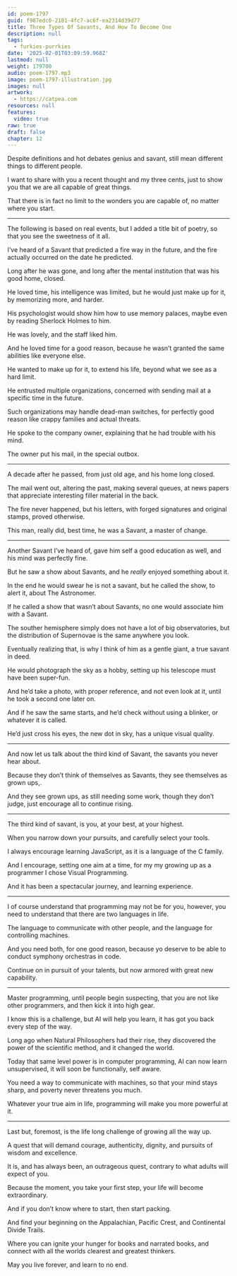 ```yaml
---
id: poem-1797
guid: f987edc0-2181-4fc7-ac6f-ea2314d39d77
title: Three Types Of Savants, And How To Become One
description: null
tags:
  - furkies-purrkies
date: '2025-02-01T03:09:59.968Z'
lastmod: null
weight: 179700
audio: poem-1797.mp3
image: poem-1797-illustration.jpg
images: null
artwork:
  - https://catpea.com
resources: null
features:
  video: true
raw: true
draft: false
chapter: 12
---
```


Despite definitions and hot debates genius and savant,
still mean different things to different people.

I want to share with you a recent thought and my three cents,
just to show you that we are all capable of great things.

That there is in fact no limit to the wonders you are capable of,
no matter where you start.

---

The following is based on real events,
but I added a title bit of poetry, so that you see the sweetness of it all.

I’ve heard of a Savant that predicted a fire way in the future,
and the fire actually occurred on the date he predicted.

Long after he was gone,
and long after the mental institution that was his good home, closed.

He loved time, his intelligence was limited,
but he would just make up for it, by memorizing more, and harder.

His psychologist would show him how to use memory palaces,
maybe even by reading Sherlock Holmes to him.

He was lovely,
and the staff liked him.

And he loved time for a good reason,
because he wasn’t granted the same abilities like everyone else.

He wanted to make up for it,
to extend his life, beyond what we see as a hard limit.

He entrusted multiple organizations,
concerned with sending mail at a specific time in the future.

Such organizations may handle dead-man switches,
for perfectly good reason like crappy families and actual threats.

He spoke to the company owner,
explaining that he had trouble with his mind.

The owner put his mail,
in the special outbox.

---

A decade after he passed, from just old age,
and his home long closed.

The mail went out, altering the past, making several queues,
at news papers that appreciate interesting filler material in the back.

The fire never happened,
but his letters, with forged signatures and original stamps, proved otherwise.

This man, really did, best time,
he was a Savant, a master of change.

---

Another Savant I’ve heard of,
gave him self a good education as well, and his mind was perfectly fine.

But he saw a show about Savants,
and he *really* enjoyed something about it.

In the end he would swear he is not a savant,
but he called the show, to alert it, about The Astronomer.

If he called a show that wasn’t about Savants,
no one would associate him with a Savant.

The souther hemisphere simply does not have a lot of big observatories,
but the distribution of Supernovae is the same anywhere you look.

Eventually realizing that, is why I think of him as a gentle giant,
a true savant in deed.

He would photograph the sky as a hobby,
setting up his telescope must have been super-fun.

And he’d take a photo, with proper reference,
and not even look at it, until he took a second one later on.

And if he saw the same starts,
and he’d check without using a blinker, or whatever it is called.

He’d just cross his eyes,
the new dot in sky, has a unique visual quality.

---

And now let us talk about the third kind of Savant,
the savants you never hear about.

Because they don’t think of themselves as Savants,
they see themselves as grown ups,.

And they see grown ups, as still needing some work,
though they don’t judge, just encourage all to continue rising.

---

The third kind of savant, is you,
at your best, at your highest.

When you narrow down your pursuits,
and carefully select your tools.

I always encourage learning JavaScript,
as it is a language of the C family.

And I encourage, setting one aim at a time,
for my my growing up as a programmer I chose Visual Programming.

And it has been a spectacular journey,
and learning experience.

---

I of course understand that programming may not be for you,
however, you need to understand that there are two languages in life.

The language to communicate with other people,
and the language for controlling machines.

And you need both, for one good reason,
because yo deserve to be able to conduct symphony orchestras in code.

Continue on in pursuit of your talents,
but now armored with great new capability.

---

Master programming, until people begin suspecting,
that you are not like other programmers, and then kick it into high gear.

I know this is a challenge, but AI will help you learn,
it has got you back every step of the way.

Long ago when Natural Philosophers had their rise,
they discovered the power of the scientific method, and it changed the world.

Today that same level power is in computer programming,
AI can now learn unsupervised, it will soon be functionally, self aware.

You need a way to communicate with machines,
so that your mind stays sharp, and poverty never threatens you much.

Whatever your true aim in life,
programming will make you more powerful at it.

---

Last but, foremost,
is the life long challenge of growing all the way up.

A quest that will demand courage, authenticity, dignity,
and pursuits of wisdom and excellence.

It is, and has always been,
an outrageous quest, contrary to what adults will expect of you.

Because the moment, you take your first step,
your life will become extraordinary.

And if you don’t know where to start,
then start packing.

And find your beginning on the Appalachian, Pacific Crest,
and Continental Divide Trails.

Where you can ignite your hunger for books and narrated books,
and connect with all the worlds clearest and greatest thinkers.

May you live forever,
and learn to no end.
